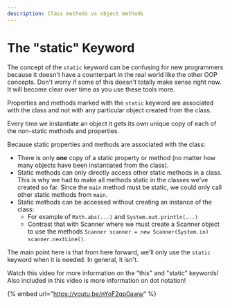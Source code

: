 ```yaml
---
description: Class methods vs object methods
---
```


# The "static" Keyword

The concept of the `static` keyword can be confusing for new programmers because it doesn't have a counterpart in the real world like the other OOP concepts. Don't worry if some of this doesn't totally make sense right now. It will become clear over time as you use these tools more. 

Properties and methods marked with the `static` keyword are associated with the class and not with any particular object created from the class.

Every time we instantiate an object it gets its own unique copy of each of the non-static methods and properties. 

Because static properties and methods are associated with the class:

* There is only **one** copy of a static property or method \(no matter how many objects have been instantiated from the class\).
* Static methods can only directly access other static methods in a class. This is why we had to make all methods static in the classes we've created so far. Since the `main` method must be static, we could only call other static methods from `main`.
* Static methods can be accessed without creating an instance of the class:
  * For example of `Math.abs(...)` and `System.out.println(...)`
  * Contrast that with Scanner where we must create a Scanner object to use the methods `Scanner scanner = new Scanner(System.in)` `scanner.nextLine()`.

The main point here is that from here forward, we'll only use the `static` keyword when it is needed. In general, it isn't. 

Watch this video for more information on the "this" and "static" keywords! Also included in this video is more information on dot notation!

{% embed url="https://youtu.be/nYoF2qp0aww" %}

